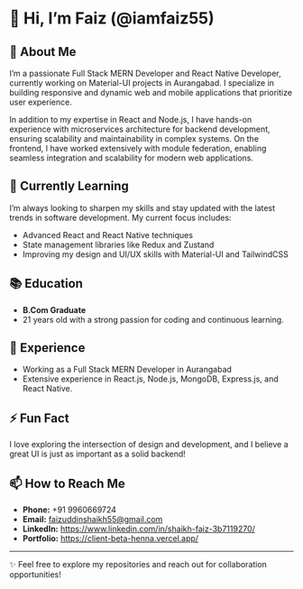 # 👋 Hi, I’m Faiz (@iamfaiz55)

## 👀 About Me
I’m a passionate Full Stack MERN Developer and React Native Developer, currently working on Material-UI projects in Aurangabad. I specialize in building responsive and dynamic web and mobile applications that prioritize user experience.

In addition to my expertise in React and Node.js, I have hands-on experience with microservices architecture for backend development, ensuring scalability and maintainability in complex systems. On the frontend, I have worked extensively with module federation, enabling seamless integration and scalability for modern web applications.

## 🌱 Currently Learning
I’m always looking to sharpen my skills and stay updated with the latest trends in software development. My current focus includes:
- Advanced React and React Native techniques
- State management libraries like Redux and Zustand
- Improving my design and UI/UX skills with Material-UI and TailwindCSS

## 📚 Education
- **B.Com Graduate**
- 21 years old with a strong passion for coding and continuous learning.

## 💼 Experience
- Working as a Full Stack MERN Developer in Aurangabad
- Extensive experience in React.js, Node.js, MongoDB, Express.js, and React Native.

## ⚡ Fun Fact
I love exploring the intersection of design and development, and I believe a great UI is just as important as a solid backend!

## 📫 How to Reach Me
- **Phone:** +91 9960669724  
- **Email:** faizuddinshaikh55@gmail.com
- **LinkedIn:** https://www.linkedin.com/in/shaikh-faiz-3b7119270/  
- **Portfolio:** https://client-beta-henna.vercel.app/

---

✨ Feel free to explore my repositories and reach out for collaboration opportunities!
